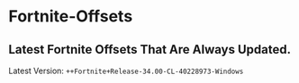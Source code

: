 # Fortnite-Offsets
## Latest Fortnite Offsets That Are Always Updated.

Latest Version: ``++Fortnite+Release-34.00-CL-40228973-Windows``

